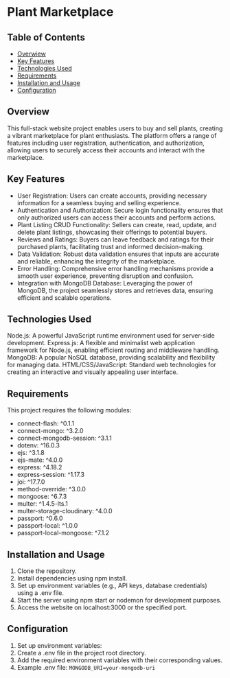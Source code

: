 # Plant Marketplace

## Table of Contents

- [Overwiew](#overview)
- [Key Features](#key-features)
- [Technologies Used](#technologies-used)
- [Requirements](#requirements)
- [Installation and Usage](#installation-and-usage)
- [Configuration](#configuration)

## Overview

This full-stack website project enables users to buy and sell plants, creating a vibrant marketplace for plant enthusiasts. The platform offers a range of features including user registration, authentication, and authorization, allowing users to securely access their accounts and interact with the marketplace.

## Key Features

- User Registration: Users can create accounts, providing necessary information for a seamless buying and selling experience.
- Authentication and Authorization: Secure login functionality ensures that only authorized users can access their accounts and perform actions.
- Plant Listing CRUD Functionality: Sellers can create, read, update, and delete plant listings, showcasing their offerings to potential buyers.
- Reviews and Ratings: Buyers can leave feedback and ratings for their purchased plants, facilitating trust and informed decision-making.
- Data Validation: Robust data validation ensures that inputs are accurate and reliable, enhancing the integrity of the marketplace.
- Error Handling: Comprehensive error handling mechanisms provide a smooth user experience, preventing disruption and confusion.
- Integration with MongoDB Database: Leveraging the power of MongoDB, the project seamlessly stores and retrieves data, ensuring efficient and scalable operations.

## Technologies Used

Node.js: A powerful JavaScript runtime environment used for server-side development.
Express.js: A flexible and minimalist web application framework for Node.js, enabling efficient routing and middleware handling.
MongoDB: A popular NoSQL database, providing scalability and flexibility for managing data.
HTML/CSS/JavaScript: Standard web technologies for creating an interactive and visually appealing user interface.

## Requirements

This project requires the following modules:

- connect-flash: ^0.1.1
- connect-mongo: ^3.2.0
- connect-mongodb-session: ^3.1.1
- dotenv: ^16.0.3
- ejs: ^3.1.8
- ejs-mate: ^4.0.0
- express: ^4.18.2
- express-session: ^1.17.3
- joi: ^17.7.0
- method-override: ^3.0.0
- mongoose: ^6.7.3
- multer: ^1.4.5-lts.1
- multer-storage-cloudinary: ^4.0.0
- passport: ^0.6.0
- passport-local: ^1.0.0
- passport-local-mongoose: ^7.1.2

## Installation and Usage

1. Clone the repository.
2. Install dependencies using npm install.
3. Set up environment variables (e.g., API keys, database credentials) using a .env file.
4. Start the server using npm start or nodemon for development purposes.
5. Access the website on localhost:3000 or the specified port.

## Configuration

1. Set up environment variables:
2. Create a .env file in the project root directory.
3. Add the required environment variables with their corresponding values.
4. Example .env file:
`MONGODB_URI=your-mongodb-uri`
